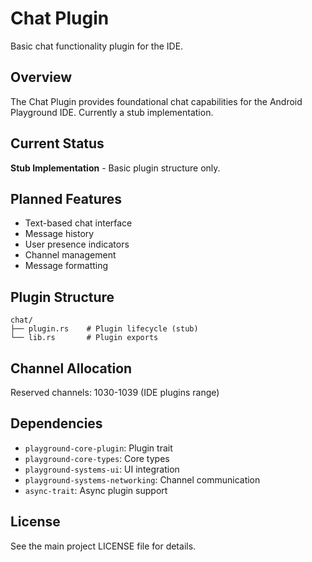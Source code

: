 # Chat Plugin

Basic chat functionality plugin for the IDE.

## Overview

The Chat Plugin provides foundational chat capabilities for the Android Playground IDE. Currently a stub implementation.

## Current Status

**Stub Implementation** - Basic plugin structure only.

## Planned Features

- Text-based chat interface
- Message history
- User presence indicators
- Channel management
- Message formatting

## Plugin Structure

```
chat/
├── plugin.rs    # Plugin lifecycle (stub)
└── lib.rs       # Plugin exports
```

## Channel Allocation

Reserved channels: 1030-1039 (IDE plugins range)

## Dependencies

- `playground-core-plugin`: Plugin trait
- `playground-core-types`: Core types
- `playground-systems-ui`: UI integration
- `playground-systems-networking`: Channel communication
- `async-trait`: Async plugin support

## License

See the main project LICENSE file for details.